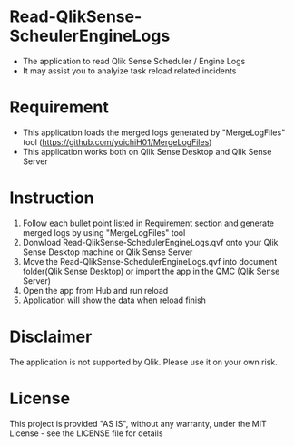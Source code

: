 # Read-QlikSense-ScheulerEngineLogs
- The application to read Qlik Sense Scheduler / Engine Logs
- It may assist you to analyize task reload related incidents

# Requirement
- This application loads the merged logs generated by "MergeLogFiles" tool (https://github.com/yoichiH01/MergeLogFiles)
- This application works both on Qlik Sense Desktop and Qlik Sense Server


# Instruction
1. Follow each bullet point listed in Requirement section and generate merged logs by using "MergeLogFiles" tool
2. Donwload Read-QlikSense-SchedulerEngineLogs.qvf onto your Qlik Sense Desktop machine or Qlik Sense Server
3. Move the Read-QlikSense-SchedulerEngineLogs.qvf into document folder(Qlik Sense Desktop) or import the app in the QMC (Qlik Sense Server)
4. Open the app from Hub and run reload
5. Application will show the data when reload finish

# Disclaimer
The application is not supported by Qlik. Please use it on your own risk. 

# License
This project is provided "AS IS", without any warranty, under the MIT License - see the LICENSE file for details
